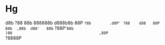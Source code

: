 # Hg
d8b                  ?88                   88b                  888888b         d888b8b     88P `?8b        .d8P' ?88    d88   88P        88b  ,88b  d88'   88b`       ?88P'`88b                                       )88                                      ,88P                             `?8888P
